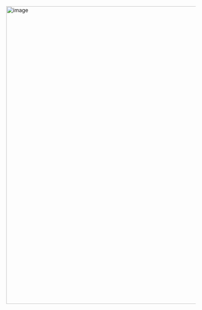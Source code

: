 <img width="1394" height="793" alt="image" src="https://github.com/user-attachments/assets/0da21ecc-b8b0-425d-9735-fb3861c36e35" />
